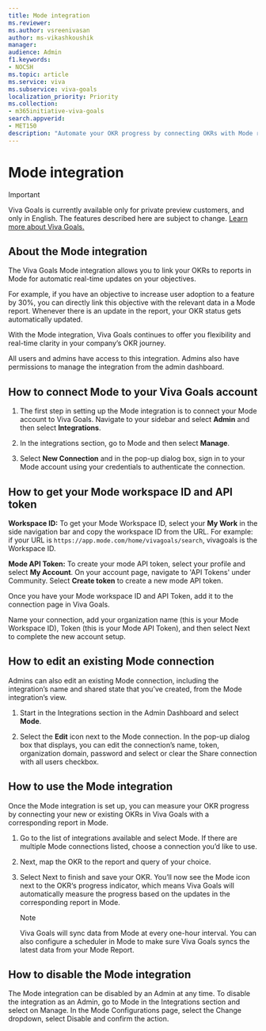 ```yaml
---
title: Mode integration
ms.reviewer: 
ms.author: vsreenivasan
author: ms-vikashkoushik
manager: 
audience: Admin
f1.keywords:
- NOCSH
ms.topic: article
ms.service: viva
ms.subservice: viva-goals
localization_priority: Priority
ms.collection:  
- m365initiative-viva-goals  
search.appverid:
- MET150
description: "Automate your OKR progress by connecting OKRs with Mode reports."
---
```


# Mode integration

> [!IMPORTANT]
> Viva Goals is currently available only for private preview customers, and only in English. The features described here are subject to change. [Learn more about Viva Goals.](https://go.microsoft.com/fwlink/?linkid=2189933)

## About the Mode integration

The Viva Goals Mode integration allows you to link your OKRs to reports in Mode for automatic real-time updates on your objectives. 

For example, if you have an objective to increase user adoption to a feature by 30%, you can directly link this objective with the relevant data in a Mode report. Whenever there is an update in the report, your OKR status gets automatically updated. 

With the Mode integration, Viva Goals continues to offer you flexibility and real-time clarity in your company’s OKR journey. 

All users and admins have access to this integration. Admins also have permissions to manage the integration from the admin dashboard. 

## How to connect Mode to your Viva Goals account

1. The first step in setting up the Mode integration is to connect your Mode account to Viva Goals. Navigate to your sidebar and select **Admin** and then select **Integrations**.

2. In the integrations section, go to Mode and then select **Manage**.

3. Select **New Connection** and in the pop-up dialog box, sign in to your Mode account using your credentials to authenticate the connection. 

## How to get your Mode workspace ID and API token

**Workspace ID:** To get your Mode Workspace ID, select your **My Work** in the side navigation bar and copy the workspace ID from the URL. For example: if your URL is ```https://app.mode.com/home/vivagoals/search```, vivagoals is the Workspace ID.  

**Mode API Token:** To create your mode API token, select your profile and select **My Account**. On your account page, navigate to 'API Tokens' under Community. Select **Create token** to create a new mode API token.

Once you have your Mode workspace ID and API Token, add it to the connection page in Viva Goals. 

Name your connection, add your organization name (this is your Mode Workspace ID), Token (this is your Mode API Token), and then select Next to complete the new account setup. 

## How to edit an existing Mode connection

Admins can also edit an existing Mode connection, including the integration’s name and shared state that you’ve created, from the Mode integration’s view. 

1. Start in the Integrations section in the Admin Dashboard and select **Mode**. 

2. Select the **Edit** icon next to the Mode connection. In the pop-up dialog box that displays, you can edit the connection’s name, token, organization domain, password and select or clear the Share connection with all users checkbox. 

## How to use the Mode integration

Once the Mode integration is set up, you can measure your OKR progress by connecting your new or existing OKRs in Viva Goals with a corresponding report in Mode. 

1. Go to the list of integrations available and select Mode. If there are multiple Mode connections listed, choose a connection you’d like to use. 

2. Next, map the OKR to the report and query of your choice. 

3. Select Next to finish and save your OKR. You’ll now see the Mode icon next to the OKR‘s progress indicator, which means Viva Goals will automatically measure the progress based on the updates in the corresponding report in Mode. 

    > [!NOTE]
    > Viva Goals will sync data from Mode at every one-hour interval. You can also configure a scheduler in Mode to make sure Viva Goals syncs the latest data from your Mode Report.  

## How to disable the Mode integration

The Mode integration can be disabled by an Admin at any time. To disable the integration as an Admin, go to Mode in the Integrations section and select on Manage. In the Mode Configurations page, select the Change dropdown, select Disable and confirm the action.
